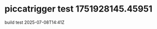 # piccat r i g g e r   t e s t   1 7 5 1 9 2 8 1 4 5 . 4 5 9 5 1  
 b u i l d   t e s t   2 0 2 5 - 0 7 - 0 8 T 1 4 : 4 1 Z  
 